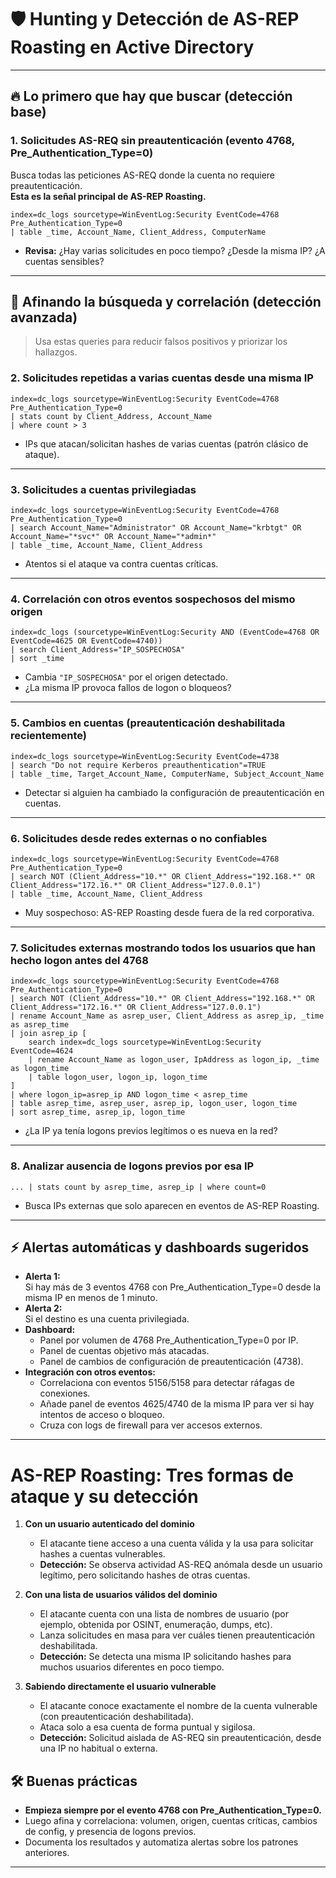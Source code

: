 # 🛡️ Hunting y Detección de AS-REP Roasting en Active Directory

---

## 🔥 Lo primero que hay que buscar (detección base)

### **1. Solicitudes AS-REQ sin preautenticación (evento 4768, Pre_Authentication_Type=0)**
Busca todas las peticiones AS-REQ donde la cuenta no requiere preautenticación.  
**Esta es la señal principal de AS-REP Roasting.**

```splunk
index=dc_logs sourcetype=WinEventLog:Security EventCode=4768 Pre_Authentication_Type=0
| table _time, Account_Name, Client_Address, ComputerName
```
- **Revisa:** ¿Hay varias solicitudes en poco tiempo? ¿Desde la misma IP? ¿A cuentas sensibles?

---

## 🔎 Afinando la búsqueda y correlación (detección avanzada)

> Usa estas queries para reducir falsos positivos y priorizar los hallazgos.

### **2. Solicitudes repetidas a varias cuentas desde una misma IP**
```splunk
index=dc_logs sourcetype=WinEventLog:Security EventCode=4768 Pre_Authentication_Type=0
| stats count by Client_Address, Account_Name
| where count > 3
```
- IPs que atacan/solicitan hashes de varias cuentas (patrón clásico de ataque).

---

### **3. Solicitudes a cuentas privilegiadas**
```splunk
index=dc_logs sourcetype=WinEventLog:Security EventCode=4768 Pre_Authentication_Type=0
| search Account_Name="Administrator" OR Account_Name="krbtgt" OR Account_Name="*svc*" OR Account_Name="*admin*"
| table _time, Account_Name, Client_Address
```
- Atentos si el ataque va contra cuentas críticas.

---

### **4. Correlación con otros eventos sospechosos del mismo origen**
```splunk
index=dc_logs (sourcetype=WinEventLog:Security AND (EventCode=4768 OR EventCode=4625 OR EventCode=4740))
| search Client_Address="IP_SOSPECHOSA"
| sort _time
```
- Cambia `"IP_SOSPECHOSA"` por el origen detectado.  
- ¿La misma IP provoca fallos de logon o bloqueos?

---

### **5. Cambios en cuentas (preautenticación deshabilitada recientemente)**
```splunk
index=dc_logs sourcetype=WinEventLog:Security EventCode=4738
| search "Do not require Kerberos preauthentication"=TRUE
| table _time, Target_Account_Name, ComputerName, Subject_Account_Name
```
- Detectar si alguien ha cambiado la configuración de preautenticación en cuentas.

---

### **6. Solicitudes desde redes externas o no confiables**
```splunk
index=dc_logs sourcetype=WinEventLog:Security EventCode=4768 Pre_Authentication_Type=0
| search NOT (Client_Address="10.*" OR Client_Address="192.168.*" OR Client_Address="172.16.*" OR Client_Address="127.0.0.1")
| table _time, Account_Name, Client_Address
```
- Muy sospechoso: AS-REP Roasting desde fuera de la red corporativa.

---

### **7. Solicitudes externas mostrando todos los usuarios que han hecho logon antes del 4768**
```splunk
index=dc_logs sourcetype=WinEventLog:Security EventCode=4768 Pre_Authentication_Type=0
| search NOT (Client_Address="10.*" OR Client_Address="192.168.*" OR Client_Address="172.16.*" OR Client_Address="127.0.0.1")
| rename Account_Name as asrep_user, Client_Address as asrep_ip, _time as asrep_time
| join asrep_ip [
    search index=dc_logs sourcetype=WinEventLog:Security EventCode=4624
    | rename Account_Name as logon_user, IpAddress as logon_ip, _time as logon_time
    | table logon_user, logon_ip, logon_time
]
| where logon_ip=asrep_ip AND logon_time < asrep_time
| table asrep_time, asrep_user, asrep_ip, logon_user, logon_time
| sort asrep_time, asrep_ip, logon_time
```
- ¿La IP ya tenía logons previos legítimos o es nueva en la red?

---

### **8. Analizar ausencia de logons previos por esa IP**
```splunk
... | stats count by asrep_time, asrep_ip | where count=0
```
- Busca IPs externas que solo aparecen en eventos de AS-REP Roasting.

---

## ⚡️ Alertas automáticas y dashboards sugeridos

- **Alerta 1:**  
  Si hay más de 3 eventos 4768 con Pre_Authentication_Type=0 desde la misma IP en menos de 1 minuto.
- **Alerta 2:**  
  Si el destino es una cuenta privilegiada.
- **Dashboard:**  
  - Panel por volumen de 4768 Pre_Authentication_Type=0 por IP.
  - Panel de cuentas objetivo más atacadas.
  - Panel de cambios de configuración de preautenticación (4738).
- **Integración con otros eventos:**  
  - Correlaciona con eventos 5156/5158 para detectar ráfagas de conexiones.
  - Añade panel de eventos 4625/4740 de la misma IP para ver si hay intentos de acceso o bloqueo.
  - Cruza con logs de firewall para ver accesos externos.

---

# AS-REP Roasting: Tres formas de ataque y su detección


1. **Con un usuario autenticado del dominio**
   - El atacante tiene acceso a una cuenta válida y la usa para solicitar hashes a cuentas vulnerables.
   - **Detección:** Se observa actividad AS-REQ anómala desde un usuario legítimo, pero solicitando hashes de otras cuentas.

2. **Con una lista de usuarios válidos del dominio**
   - El atacante cuenta con una lista de nombres de usuario (por ejemplo, obtenida por OSINT, enumeração, dumps, etc).
   - Lanza solicitudes en masa para ver cuáles tienen preautenticación deshabilitada.
   - **Detección:** Se detecta una misma IP solicitando hashes para muchos usuarios diferentes en poco tiempo.

3. **Sabiendo directamente el usuario vulnerable**
   - El atacante conoce exactamente el nombre de la cuenta vulnerable (con preautenticación deshabilitada).
   - Ataca solo a esa cuenta de forma puntual y sigilosa.
   - **Detección:** Solicitud aislada de AS-REQ sin preautenticación, desde una IP no habitual o externa.

## 🛠️ Buenas prácticas

- **Empieza siempre por el evento 4768 con Pre_Authentication_Type=0.**
- Luego afina y correlaciona: volumen, origen, cuentas críticas, cambios de config, y presencia de logons previos.
- Documenta los resultados y automatiza alertas sobre los patrones anteriores.

---
